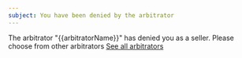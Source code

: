 ```yaml
---
subject: You have been denied by the arbitrator
---
```

The arbitrator "{{arbitratorName}}" has denied you as a seller.
Please choose from other arbitrators
[See all arbitrators]({{url}}/#/profile/arbitrators)
